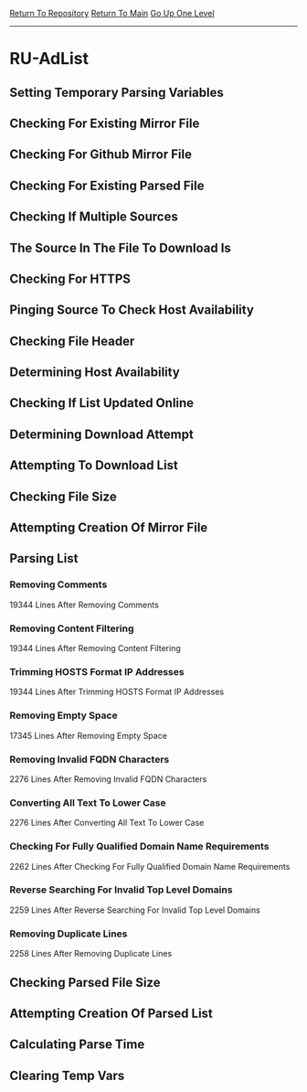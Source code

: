 [Return To Repository](https://github.com/deathbybandaid/piholeparser/)
[Return To Main](https://github.com/deathbybandaid/piholeparser/blob/master/RecentRunLogs/Mainlog.md)
[Go Up One Level](https://github.com/deathbybandaid/piholeparser/blob/master/RecentRunLogs/TopLevelScripts/30-Processing-External-Blacklists.md)
____________________________________
# RU-AdList
## Setting Temporary Parsing Variables
## Checking For Existing Mirror File
## Checking For Github Mirror File
## Checking For Existing Parsed File
## Checking If Multiple Sources
## The Source In The File To Download Is
## Checking For HTTPS
## Pinging Source To Check Host Availability
## Checking File Header
## Determining Host Availability
## Checking If List Updated Online
## Determining Download Attempt
## Attempting To Download List
## Checking File Size
## Attempting Creation Of Mirror File
## Parsing List
### Removing Comments
19344 Lines After Removing Comments
### Removing Content Filtering
19344 Lines After Removing Content Filtering
### Trimming HOSTS Format IP Addresses
19344 Lines After Trimming HOSTS Format IP Addresses
### Removing Empty Space
17345 Lines After Removing Empty Space
### Removing Invalid FQDN Characters
2276 Lines After Removing Invalid FQDN Characters
### Converting All Text To Lower Case
2276 Lines After Converting All Text To Lower Case
### Checking For Fully Qualified Domain Name Requirements
2262 Lines After Checking For Fully Qualified Domain Name Requirements
### Reverse Searching For Invalid Top Level Domains
2259 Lines After Reverse Searching For Invalid Top Level Domains
### Removing Duplicate Lines
2258 Lines After Removing Duplicate Lines
## Checking Parsed File Size
## Attempting Creation Of Parsed List
## Calculating Parse Time
## Clearing Temp Vars
